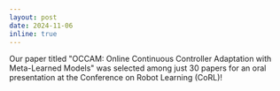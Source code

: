 ```yaml
---
layout: post
date: 2024-11-06
inline: true
---
```


Our paper titled "OCCAM: Online Continuous Controller Adaptation with Meta-Learned Models" was selected among just 30 papers for an oral presentation at the Conference on Robot Learning (CoRL)!